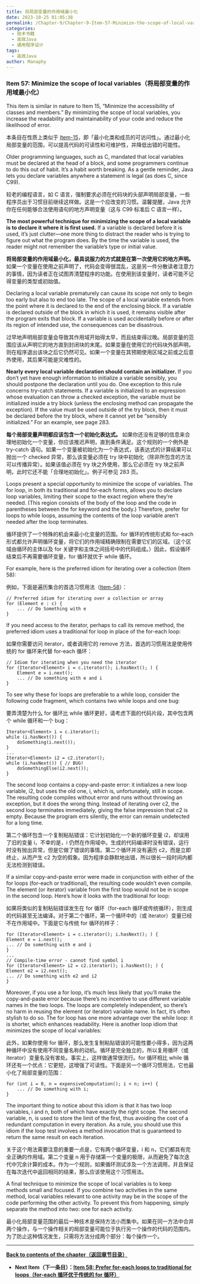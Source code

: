 ```yaml
---
title: 将局部变量的作用域最小化
date: 2023-10-25 01:05:38
permalink: /Chapter-9/Chapter-9-Item-57-Minimize-the-scope-of-local-variables.html
categories:
  - 技术书籍
  - 高效Java
  - 通用程序设计
tags:
  - 高效Java
author: Manaphy
---
```


### Item 57: Minimize the scope of local variables（将局部变量的作用域最小化）

This item is similar in nature to Item 15, “Minimize the accessibility of classes and members.” By minimizing the scope of local variables, you increase the readability and maintainability of your code and reduce the likelihood of error.

本条目在性质上类似于 [Item-15](/Chapter-4/Chapter-4-Item-15-Minimize-the-accessibility-of-classes-and-members.md)，即「最小化类和成员的可访问性」。通过最小化局部变量的范围，可以提高代码的可读性和可维护性，并降低出错的可能性。

Older programming languages, such as C, mandated that local variables must be declared at the head of a block, and some programmers continue to do this out of habit. It’s a habit worth breaking. As a gentle reminder, Java lets you declare variables anywhere a statement is legal (as does C, since C99).

较老的编程语言，如 C 语言，强制要求必须在代码块的头部声明局部变量，一些程序员出于习惯目前继续这样做。这是一个应改变的习惯。温馨提醒，Java 允许你在任何能够合法使用语句的地方声明变量（这与 C99 标准后 C 语言一样）。

**The most powerful technique for minimizing the scope of a local variable is to declare it where it is first used.** If a variable is declared before it is used, it’s just clutter—one more thing to distract the reader who is trying to figure out what the program does. By the time the variable is used, the reader might not remember the variable’s type or initial value.

**将局部变量的作用域最小化，最具说服力的方式就是在第一次使用它的地方声明。** 如果一个变量在使用之前声明了，代码会变得很混乱，这是另一件分散读者注意力的事情，因为读者正在试图弄清楚程序的功能。在使用到该变量时，读者可能不记得变量的类型或初始值。

Declaring a local variable prematurely can cause its scope not only to begin too early but also to end too late. The scope of a local variable extends from the point where it is declared to the end of the enclosing block. If a variable is declared outside of the block in which it is used, it remains visible after the program exits that block. If a variable is used accidentally before or after its region of intended use, the consequences can be disastrous.

过早地声明局部变量会导致其作用域开始得太早，而且结束得过晚。局部变量的范围应该从声明它的地方直到封闭块的末尾。如果变量在使用它的代码块外部声明，则在程序退出该块之后它仍然可见。如果一个变量在其预期使用区域之前或之后意外使用，其后果可能是灾难性的。

**Nearly every local variable declaration should contain an initializer.** If you don’t yet have enough information to initialize a variable sensibly, you should postpone the declaration until you do. One exception to this rule concerns try-catch statements. If a variable is initialized to an expression whose evaluation can throw a checked exception, the variable must be initialized inside a try block (unless the enclosing method can propagate the exception). If the value must be used outside of the try block, then it must be declared before the try block, where it cannot yet be “sensibly initialized.” For an example, see page 283.

**每个局部变量声明都应该包含一个初始化表达式。** 如果你还没有足够的信息来合理地初始化一个变量，你应该推迟声明，直到条件满足。这个规则的一个例外是 try-catch 语句。如果一个变量被初始化为一个表达式，该表达式的计算结果可以抛出一个 checked 异常，那么该变量必须在 try 块中初始化（除非所包含的方法可以传播异常）。如果该值必须在 try 块之外使用，那么它必须在 try 块之前声明，此时它还不能「合理地初始化」。例子可参见 283 页。

Loops present a special opportunity to minimize the scope of variables. The for loop, in both its traditional and for-each forms, allows you to declare loop variables, limiting their scope to the exact region where they’re needed. (This region consists of the body of the loop and the code in parentheses between the for keyword and the body.) Therefore, prefer for loops to while loops, assuming the contents of the loop variable aren’t needed after the loop terminates.

循环提供了一个特殊的机会来最小化变量的范围。for 循环的传统形式和 for-each 形式都允许声明循环变量，将它们的作用域精确限制在需要它们的区域。（这个区域由循环的主体以及 for 关键字和主体之间括号中的代码组成。）因此，假设循环结束后不再需要循环变量，for 循环就优于 while 循环。

For example, here is the preferred idiom for iterating over a collection (Item 58):

例如，下面是遍历集合的首选习惯用法（[Item-58](/Chapter-9/Chapter-9-Item-58-Prefer-for-each-loops-to-traditional-for-loops.md)）：

```
// Preferred idiom for iterating over a collection or array
for (Element e : c) {
    ... // Do Something with e
}
```

If you need access to the iterator, perhaps to call its remove method, the preferred idiom uses a traditional for loop in place of the for-each loop:

如果你需要访问 iterator，或者调用它的 remove 方法，首选的习惯用法是使用传统的 for 循环来代替 for-each 循环：

```
// Idiom for iterating when you need the iterator
for (Iterator<Element> i = c.iterator(); i.hasNext(); ) {
    Element e = i.next();
    ... // Do something with e and i
}
```

To see why these for loops are preferable to a while loop, consider the following code fragment, which contains two while loops and one bug:

要弄清楚为什么 for 循环比 while 循环更好，请考虑下面的代码片段，其中包含两个 while 循环和一个 bug：

```
Iterator<Element> i = c.iterator();
while (i.hasNext()) {
    doSomething(i.next());
}
...
Iterator<Element> i2 = c2.iterator();
while (i.hasNext()) { // BUG!
    doSomethingElse(i2.next());
}
```

The second loop contains a copy-and-paste error: it initializes a new loop variable, i2, but uses the old one, i, which is, unfortunately, still in scope. The resulting code compiles without error and runs without throwing an exception, but it does the wrong thing. Instead of iterating over c2, the second loop terminates immediately, giving the false impression that c2 is empty. Because the program errs silently, the error can remain undetected for a long time.

第二个循环包含一个复制粘贴错误：它计划初始化一个新的循环变量 i2，却误用了旧的变量 i，不幸的是，i 仍然在作用域中。生成的代码编译时没有错误，运行时没有抛出异常，但是它做了错误的事情。第二个循环并没有遍历 c2，而是立即终止，从而产生 c2 为空的假象。因为程序会静默地出错，所以很长一段时间内都无法检测到错误。

If a similar copy-and-paste error were made in conjunction with either of the for loops (for-each or traditional), the resulting code wouldn’t even compile. The element (or iterator) variable from the first loop would not be in scope in the second loop. Here’s how it looks with the traditional for loop:

如果将类似的复制粘贴错误发生在 for 循环（for-each 循环或传统循环），则生成的代码甚至无法编译。对于第二个循环，第一个循环中的（或 iterator）变量已经不在作用域中。下面是它与传统 for 循环的样子：

```
for (Iterator<Element> i = c.iterator(); i.hasNext(); ) {
Element e = i.next();
... // Do something with e and i
}
...
// Compile-time error - cannot find symbol i
for (Iterator<Element> i2 = c2.iterator(); i.hasNext(); ) {
Element e2 = i2.next();
... // Do something with e2 and i2
}
```

Moreover, if you use a for loop, it’s much less likely that you’ll make the copy-and-paste error because there’s no incentive to use different variable names in the two loops. The loops are completely independent, so there’s no harm in reusing the element (or iterator) variable name. In fact, it’s often stylish to do so. The for loop has one more advantage over the while loop: it is shorter, which enhances readability. Here is another loop idiom that minimizes the scope of local variables:

此外，如果你使用 for 循环，那么发生复制粘贴错误的可能性要小得多，因为这两种循环中没有使用不同变量名称的动机。循环是完全独立的，所以复用循环（或 iterator）变量名没有害处。事实上，这样做通常很流行。for 循环相比 while 循环还有一个优点：它更短，这增强了可读性。下面是另一个循环习惯用法，它也最小化了局部变量的范围：

```
for (int i = 0, n = expensiveComputation(); i < n; i++) {
    ... // Do something with i;
}
```

The important thing to notice about this idiom is that it has two loop variables, i and n, both of which have exactly the right scope. The second variable, n, is used to store the limit of the first, thus avoiding the cost of a redundant computation in every iteration. As a rule, you should use this idiom if the loop test involves a method invocation that is guaranteed to return the same result on each iteration.

关于这个用法需要注意的重要一点是，它有两个循环变量，i 和 n，它们都具有完全正确的作用域。第二个变量 n 用于存储第一个变量的极限，从而避免了每次迭代中冗余计算的成本。作为一个规则，如果循环测试涉及一个方法调用，并且保证在每次迭代中返回相同的结果，那么应该使用这个习惯用法。

A final technique to minimize the scope of local variables is to keep methods small and focused. If you combine two activities in the same method, local variables relevant to one activity may be in the scope of the code performing the other activity. To prevent this from happening, simply separate the method into two: one for each activity.

最小化局部变量范围的最后一种技术是保持方法小而集中。如果在同一方法中合并两个操作，与一个操作相关的局部变量可能位于执行另一个操作的代码的范围内。为了防止这种情况发生，只需将方法分成两个部分：每个操作一个。

---
**[Back to contents of the chapter（返回章节目录）](/Chapter-9/Chapter-9-Introduction.md)**
- **Next Item（下一条目）：[Item 58: Prefer for-each loops to traditional for loops（for-each 循环优于传统的 for 循环）](/Chapter-9/Chapter-9-Item-58-Prefer-for-each-loops-to-traditional-for-loops.md)**
